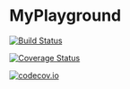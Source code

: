 # MyPlayground

[![Build Status](https://travis-ci.org/tkf/MyPlayground.jl.svg?branch=master)](https://travis-ci.org/tkf/MyPlayground.jl)

[![Coverage Status](https://coveralls.io/repos/tkf/MyPlayground.jl/badge.svg?branch=master&service=github)](https://coveralls.io/github/tkf/MyPlayground.jl?branch=master)

[![codecov.io](http://codecov.io/github/tkf/MyPlayground.jl/coverage.svg?branch=master)](http://codecov.io/github/tkf/MyPlayground.jl?branch=master)
